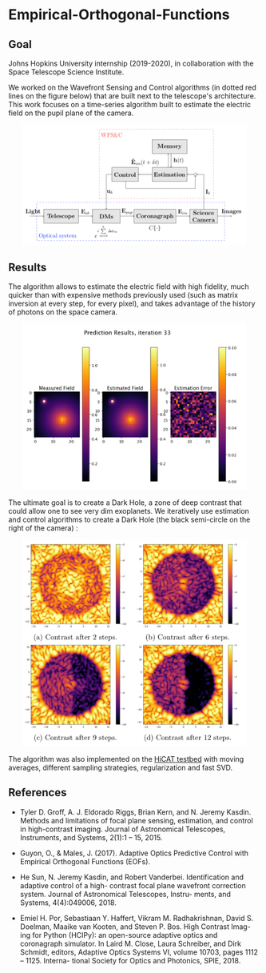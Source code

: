 # Empirical-Orthogonal-Functions 

## Goal

Johns Hopkins University internship (2019-2020), in collaboration with the Space Telescope Science Institute.

We worked on the Wavefront Sensing and Control algorithms (in dotted red lines on the figure below) that are built next to the telescope's architecture. This work focuses on a time-series algorithm built to estimate the electric field on the pupil plane of the camera.

<p align="center">
<img src="WFS&C.png" class="centerImage" alt="drawing" width="450"/>
 </p>
 
## Results
The algorithm allows to estimate the electric field with high fidelity, much quicker than with expensive methods previously used (such as matrix inversion at every step, for every pixel), and takes advantage of the history of photons on the space camera.

<p align="center">
<img src="Estimation_Error.png" class="centerImage" alt="drawing" width="450"/>
 </p>
 
The ultimate goal is to create a Dark Hole, a zone of deep contrast that could allow one to see very dim exoplanets. We iteratively use estimation and control algorithms to create a Dark Hole (the black semi-circle on the right of the camera) :

<p align="center">
<img src="Dark_Hole_Creation.png" class="centerImage" alt="drawing" width="450"/>
 </p>
 
The algorithm was also implemented on the [HiCAT testbed](https://www.stsci.edu/stsci-research/research-topics-and-programs/russell-b-makidon-optics-laboratory) with moving averages, different sampling strategies, regularization and fast SVD.

## References

- Tyler D. Groff, A. J. Eldorado Riggs, Brian Kern, and N. Jeremy Kasdin. Methods and limitations of focal plane sensing, estimation, and control in high-contrast imaging. Journal of Astronomical Telescopes, Instruments, and Systems, 2(1):1 – 15, 2015.

- Guyon, O., & Males, J. (2017). Adaptive Optics Predictive Control with Empirical Orthogonal Functions (EOFs).

- He Sun, N. Jeremy Kasdin, and Robert Vanderbei. Identification and adaptive control of a high- contrast focal plane wavefront correction system. Journal of Astronomical Telescopes, Instru- ments, and Systems, 4(4):049006, 2018.

- Emiel H. Por, Sebastiaan Y. Haffert, Vikram M. Radhakrishnan, David S. Doelman, Maaike van Kooten, and Steven P. Bos. High Contrast Imag- ing for Python (HCIPy): an open-source adaptive optics and coronagraph simulator. In Laird M. Close, Laura Schreiber, and Dirk Schmidt, editors, Adaptive Optics Systems VI, volume 10703, pages 1112 – 1125. Interna- tional Society for Optics and Photonics, SPIE, 2018.
